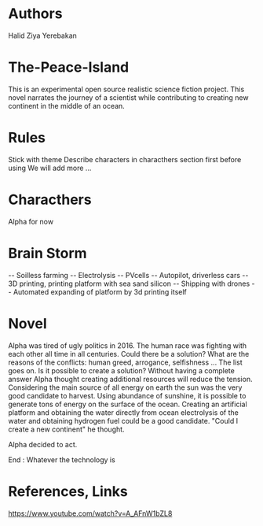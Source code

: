 # Authors
Halid Ziya Yerebakan


# The-Peace-Island
This is an experimental open source realistic science fiction project. This novel narrates the journey of a scientist while contributing to creating new continent in the middle of an ocean.  


# Rules
Stick with theme
Describe characters in characthers section first before using 
We will add more ...

# Characthers
Alpha for now



# Brain Storm

-- Soilless farming
-- Electrolysis
-- PVcells
-- Autopilot, driverless cars
-- 3D printing, printing platform with sea sand silicon 
-- Shipping with drones
-- Automated expanding of platform by 3d printing itself

# Novel

  Alpha was tired of ugly politics in 2016. The human race was fighting with each other all time in all centuries. Could there be a solution? What are the reasons of the conflicts: human greed, arrogance, selfishness ... The list goes on. Is it possible to create a solution? Without having a complete answer Alpha thought creating additional resources will reduce the tension. Considering the main source of all energy on earth the sun was the very good candidate to harvest. Using abundance of sunshine, it is possible to generate tons of energy on the surface of the ocean. Creating an artificial platform and obtaining the water directly from ocean electrolysis of the water and obtaining hydrogen fuel could be a good candidate. "Could I create a new continent" he thought. 
 
Alpha decided to act. 

 
End : Whatever the technology is 
  
  
# References, Links
https://www.youtube.com/watch?v=A_AFnW1bZL8
